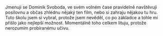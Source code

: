 Jmenuji se Dominik Svoboda, ve svém volném čase pravidelně navštěvuji posilovnu a občas zhlédnu nějaký ten film, nebo si zahraju nějakou tu hru. Tuto školu jsem si vybral, protože jsem nevěděl, co po základce a tohle mi přišlo jako nejlepší možnost. Momentálně toho celkem lituju, protože nerozumím probíranému učivu.

